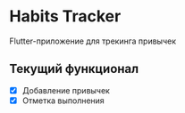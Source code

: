 # Habits Tracker

Flutter-приложение для трекинга привычек

## Текущий функционал
- [x] Добавление привычек
- [x] Отметка выполнения